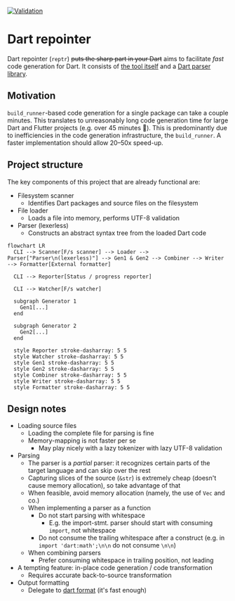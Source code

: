[![Validation](https://github.com/werediver/dart-reptr-rs/actions/workflows/validation.yaml/badge.svg?event=push&branch=main)](https://github.com/werediver/dart-reptr-rs/actions/workflows/validation.yaml)

# Dart repointer

Dart repointer (`reptr`) ~~puts the sharp part in your Dart~~ aims to facilitate _fast_ code generation for Dart. It consists of [the tool itself](reptr/) and a [Dart parser library](dart-parser).

## Motivation

`build_runner`-based code generation for a single package can take a couple minutes. This translates to unreasonably long code generation time for large Dart and Flutter projects (e.g. over 45 minutes 🤯). This is predominantly due to inefficiencies in the code generation infrastructure, the `build_runner`. A faster implementation should allow 20–50x speed-up.

## Project structure

The key components of this project that are already functional are:

- Filesystem scanner
  - Identifies Dart packages and source files on the filesystem
- File loader
  - Loads a file into memory, performs UTF-8 validation
- Parser (lexerless)
  - Constructs an abstract syntax tree from the loaded Dart code

```mermaid
flowchart LR
  CLI --> Scanner[F/s scanner] --> Loader --> Parser["Parser\n(lexerless)"] --> Gen1 & Gen2 --> Combiner --> Writer --> Formatter[External formatter]

  CLI --> Reporter[Status / progress reporter]

  CLI --> Watcher[F/s watcher]

  subgraph Generator 1
    Gen1[...]
  end

  subgraph Generator 2
    Gen2[...]
  end

  style Reporter stroke-dasharray: 5 5
  style Watcher stroke-dasharray: 5 5
  style Gen1 stroke-dasharray: 5 5
  style Gen2 stroke-dasharray: 5 5
  style Combiner stroke-dasharray: 5 5
  style Writer stroke-dasharray: 5 5
  style Formatter stroke-dasharray: 5 5
```

## Design notes

- Loading source files
  - Loading the complete file for parsing is fine
  - Memory-mapping is not faster per se
    - May play nicely with a lazy tokenizer with lazy UTF-8 validation
- Parsing
  - The parser is a _partial_ parser: it recognizes certain parts of the target language and can skip over the rest
  - Capturing slices of the source (`&str`) is extremely cheap (doesn't cause memory allocation), so take advantage of that
  - When feasible, avoid memory allocation (namely, the use of `Vec` and co.)
  - When implementing a parser as a function
    - Do not start parsing with whitespace
      - E.g. the import-stmt. parser should start with consuming `import`, not whitespace
    - Do not consume the trailing whitespace after a construct (e.g. in `import 'dart:math';\n\n` do not consume `\n\n`)
  - When combining parsers
    - Prefer consuming whitespace in trailing position, not leading
- A tempting feature: in-place code generation / code transformation
  - Requires accurate back-to-source transformation
- Output formatting
  - Delegate to [dart format](https://dart.dev/tools/dart-format) (it's fast enough)
